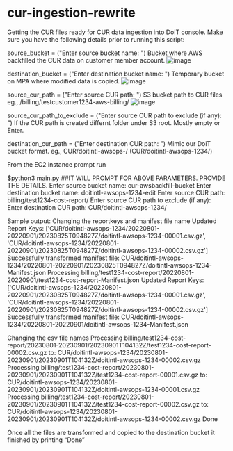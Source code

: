 # cur-ingestion-rewrite
Getting the CUR files ready for CUR data ingestion into DoiT console. 
Make sure you have the following details prior to running this script:

source_bucket = ("Enter source bucket name: ") Bucket where AWS backfilled the CUR data on customer member account.
![image](https://github.com/doitintl/cur-ingestion-rewrite/assets/39531203/caea6bfd-e90d-4106-962c-7bd85a884340)

destination_bucket = ("Enter destination bucket name: ") Temporary bucket on MPA where modified data is copied.
![image](https://github.com/doitintl/cur-ingestion-rewrite/assets/39531203/07a7bfe2-e71a-4513-b4eb-7293e7d72577)

source_cur_path = ("Enter source CUR path: ") S3 bucket path to CUR files eg., /billing/testcustomer1234-aws-billing/
![image](https://github.com/doitintl/cur-ingestion-rewrite/assets/39531203/caea6bfd-e90d-4106-962c-7bd85a884340)

source_cur_path_to_exclude = ("Enter source CUR path to exclude (if any): ") If the CUR path is created differnt folder under S3 root. Mostly empty or Enter.

destination_cur_path = ("Enter destination CUR path: ") Mimic our DoiT bucket format. eg., CUR/doitintl-awsops-<MPID>/ (CUR/doitintl-awsops-1234/)

From the EC2 instance prompt run 

$python3 main.py
##IT WILL PROMPT FOR ABOVE PARAMETERS. PROVIDE THE DETAILS.
Enter source bucket name: cur-awsbackfill-bucket
Enter destination bucket name: doitintl-awsops-1234-edit
Enter source CUR path: billing/test1234-cost-report/
Enter source CUR path to exclude (if any): 
Enter destination CUR path: CUR/doitintl-awsops-1234/

Sample output:
Changing the reportkeys and manifest file name
Updated Report Keys: ['CUR/doitintl-awsops-1234/20220801-20220901/20230825T094827Z/doitintl-awsops-1234-00001.csv.gz', 'CUR/doitintl-awsops-1234/20220801-20220901/20230825T094827Z/doitintl-awsops-1234-00002.csv.gz']
Successfully transformed manifest file: CUR/doitintl-awsops-1234/20220801-20220901/20230825T094827Z/doitintl-awsops-1234-Manifest.json
Processing billing/test1234-cost-report/20220801-20220901/test1234-cost-report-Manifest.json
Updated Report Keys: ['CUR/doitintl-awsops-1234/20220801-20220901/20230825T094827Z/doitintl-awsops-1234-00001.csv.gz', 'CUR/doitintl-awsops-1234/20220801-20220901/20230825T094827Z/doitintl-awsops-1234-00002.csv.gz']
Successfully transformed manifest file: CUR/doitintl-awsops-1234/20220801-20220901/doitintl-awsops-1234-Manifest.json


Changing the csv file names
Processing billing/test1234-cost-report/20230801-20230901/20230901T104132Z/test1234-cost-report-00002.csv.gz
to: CUR/doitintl-awsops-1234/20230801-20230901/20230901T104132Z/doitintl-awsops-1234-00002.csv.gz
Processing billing/test1234-cost-report/20230801-20230901/20230901T104132Z/test1234-cost-report-00001.csv.gz
to: CUR/doitintl-awsops-1234/20230801-20230901/20230901T104132Z/doitintl-awsops-1234-00001.csv.gz
Processing billing/test1234-cost-report/20230801-20230901/20230901T104132Z/test1234-cost-report-00002.csv.gz
to: CUR/doitintl-awsops-1234/20230801-20230901/20230901T104132Z/doitintl-awsops-1234-00002.csv.gz
Done


Once all the files are transformed and copied to the destination bucket it finished by printing “Done”

